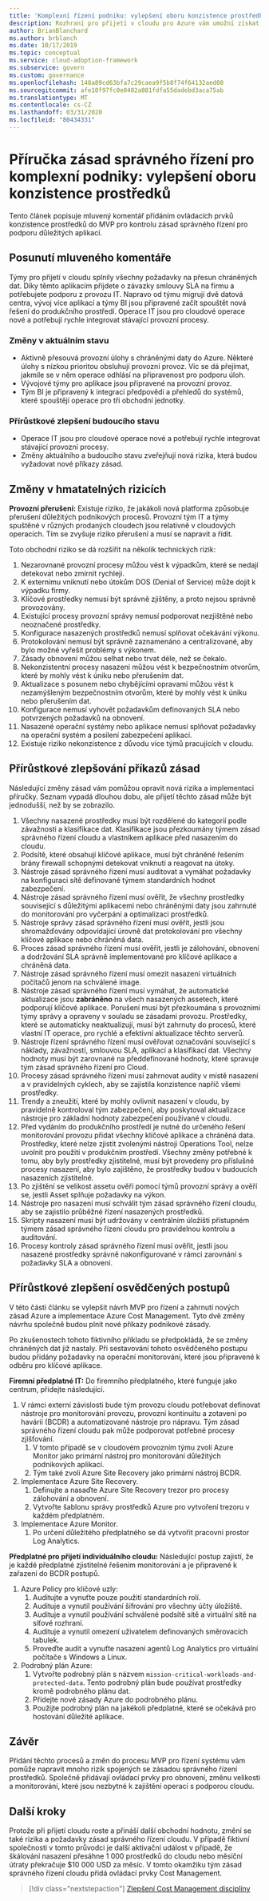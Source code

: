 ```yaml
---
title: 'Komplexní řízení podniku: vylepšení oboru konzistence prostředků'
description: Rozhraní pro přijetí v cloudu pro Azure vám umožní získat informace o kontrolách obnovení, velikosti a monitorování za účelem zlepšení standardních hodnot zásad správného řízení a nápravy rizik.
author: BrianBlanchard
ms.author: brblanch
ms.date: 10/17/2019
ms.topic: conceptual
ms.service: cloud-adoption-framework
ms.subservice: govern
ms.custom: governance
ms.openlocfilehash: 148a89cd63bfa7c29caea9f5b8f74f64132aed08
ms.sourcegitcommit: afe10f97fc0e0402a881fdfa55dadebd3aca75ab
ms.translationtype: MT
ms.contentlocale: cs-CZ
ms.lasthandoff: 03/31/2020
ms.locfileid: "80434331"
---
```

# <a name="governance-guide-for-complex-enterprises-improve-the-resource-consistency-discipline"></a>Příručka zásad správného řízení pro komplexní podniky: vylepšení oboru konzistence prostředků

Tento článek popisuje mluvený komentář přidáním ovládacích prvků konzistence prostředků do MVP pro kontrolu zásad správného řízení pro podporu důležitých aplikací.

## <a name="advancing-the-narrative"></a>Posunutí mluveného komentáře

Týmy pro přijetí v cloudu splnily všechny požadavky na přesun chráněných dat. Díky těmto aplikacím přijdete o závazky smlouvy SLA na firmu a potřebujete podporu z provozu IT. Napravo od týmu migrují dvě datová centra, vývoj více aplikací a týmy BI jsou připravené začít spouštět nová řešení do produkčního prostředí. Operace IT jsou pro cloudové operace nové a potřebují rychle integrovat stávající provozní procesy.

### <a name="changes-in-the-current-state"></a>Změny v aktuálním stavu

- Aktivně přesouvá provozní úlohy s chráněnými daty do Azure. Některé úlohy s nízkou prioritou obsluhují provozní provoz. Víc se dá přejímat, jakmile se v něm operace odhlásí na připravenost pro podporu úloh.
- Vývojové týmy pro aplikace jsou připravené na provozní provoz.
- Tým BI je připravený k integraci předpovědi a přehledů do systémů, které spouštějí operace pro tři obchodní jednotky.

### <a name="incrementally-improve-the-future-state"></a>Přírůstkové zlepšení budoucího stavu

- Operace IT jsou pro cloudové operace nové a potřebují rychle integrovat stávající provozní procesy.
- Změny aktuálního a budoucího stavu zveřejňují nová rizika, která budou vyžadovat nové příkazy zásad.

## <a name="changes-in-tangible-risks"></a>Změny v hmatatelných rizicích

**Provozní přerušení:** Existuje riziko, že jakákoli nová platforma způsobuje přerušení důležitých podnikových procesů. Provozní tým IT a týmy spuštěné v různých prodaných cloudech jsou relativně v cloudových operacích. Tím se zvyšuje riziko přerušení a musí se napravit a řídit.

Toto obchodní riziko se dá rozšířit na několik technických rizik:

1. Nezarovnané provozní procesy můžou vést k výpadkům, které se nedají detekovat nebo zmírnit rychleji.
2. K externímu vniknutí nebo útokům DOS (Denial of Service) může dojít k výpadku firmy.
3. Klíčové prostředky nemusí být správně zjištěny, a proto nejsou správně provozovány.
4. Existující procesy provozní správy nemusí podporovat nezjištěné nebo neoznačené prostředky.
5. Konfigurace nasazených prostředků nemusí splňovat očekávání výkonu.
6. Protokolování nemusí být správně zaznamenáno a centralizované, aby bylo možné vyřešit problémy s výkonem.
7. Zásady obnovení můžou selhat nebo trvat déle, než se čekalo.
8. Nekonzistentní procesy nasazení můžou vést k bezpečnostním otvorům, které by mohly vést k úniku nebo přerušením dat.
9. Aktualizace s posunem nebo chybějícími opravami můžou vést k nezamýšleným bezpečnostním otvorům, které by mohly vést k úniku nebo přerušením dat.
10. Konfigurace nemusí vyhovět požadavkům definovaných SLA nebo potvrzených požadavků na obnovení.
11. Nasazené operační systémy nebo aplikace nemusí splňovat požadavky na operační systém a posílení zabezpečení aplikací.
12. Existuje riziko nekonzistence z důvodu více týmů pracujících v cloudu.

## <a name="incremental-improvement-of-the-policy-statements"></a>Přírůstkové zlepšování příkazů zásad

Následující změny zásad vám pomůžou opravit nová rizika a implementaci příručky. Seznam vypadá dlouhou dobu, ale přijetí těchto zásad může být jednodušší, než by se zobrazilo.

1. Všechny nasazené prostředky musí být rozdělené do kategorií podle závažnosti a klasifikace dat. Klasifikace jsou přezkoumány týmem zásad správného řízení cloudu a vlastníkem aplikace před nasazením do cloudu.
2. Podsítě, které obsahují klíčové aplikace, musí být chráněné řešením brány firewall schopnými detekovat vniknutí a reagovat na útoky.
3. Nástroje zásad správného řízení musí auditovat a vymáhat požadavky na konfiguraci sítě definované týmem standardních hodnot zabezpečení.
4. Nástroje zásad správného řízení musí ověřit, že všechny prostředky související s důležitými aplikacemi nebo chráněnými daty jsou zahrnuté do monitorování pro vyčerpání a optimalizaci prostředků.
5. Nástroje správy zásad správného řízení musí ověřit, jestli jsou shromažďovány odpovídající úrovně dat protokolování pro všechny klíčové aplikace nebo chráněná data.
6. Proces zásad správného řízení musí ověřit, jestli je zálohování, obnovení a dodržování SLA správně implementované pro klíčové aplikace a chráněná data.
7. Nástroje zásad správného řízení musí omezit nasazení virtuálních počítačů jenom na schválené image.
8. Nástroje zásad správného řízení musí vymáhat, že automatické aktualizace jsou **zabráněno** na všech nasazených assetech, které podporují klíčové aplikace. Porušení musí být přezkoumána s provozními týmy správy a opraveny v souladu se zásadami provozu. Prostředky, které se automaticky neaktualizují, musí být zahrnuty do procesů, které vlastní IT operace, pro rychlé a efektivní aktualizace těchto serverů.
9. Nástroje řízení správného řízení musí ověřovat označování související s náklady, závažností, smlouvou SLA, aplikací a klasifikací dat. Všechny hodnoty musí být zarovnané na předdefinované hodnoty, které spravuje tým zásad správného řízení pro Cloud.
10. Procesy zásad správného řízení musí zahrnovat audity v místě nasazení a v pravidelných cyklech, aby se zajistila konzistence napříč všemi prostředky.
11. Trendy a zneužití, které by mohly ovlivnit nasazení v cloudu, by pravidelně kontroloval tým zabezpečení, aby poskytoval aktualizace nástroje pro základní hodnoty zabezpečení používané v cloudu.
12. Před vydáním do produkčního prostředí je nutné do určeného řešení monitorování provozu přidat všechny klíčové aplikace a chráněná data. Prostředky, které nelze zjistit zvolenými nástroji Operations Tool, nelze uvolnit pro použití v produkčním prostředí. Všechny změny potřebné k tomu, aby byly prostředky zjistitelné, musí být provedeny pro příslušné procesy nasazení, aby bylo zajištěno, že prostředky budou v budoucích nasazeních zjistitelné.
13. Po zjištění se velikost assetu ověří pomocí týmů provozní správy a ověří se, jestli Asset splňuje požadavky na výkon.
14. Nástroje pro nasazení musí schválit tým zásad správného řízení cloudu, aby se zajistilo průběžné řízení nasazených prostředků.
15. Skripty nasazení musí být udržovány v centrálním úložišti přístupném týmem zásad správného řízení cloudu pro pravidelnou kontrolu a auditování.
16. Procesy kontroly zásad správného řízení musí ověřit, jestli jsou nasazené prostředky správně nakonfigurované v rámci zarovnání s požadavky SLA a obnovení.

## <a name="incremental-improvement-of-the-best-practices"></a>Přírůstkové zlepšení osvědčených postupů

V této části článku se vylepšit návrh MVP pro řízení a zahrnutí nových zásad Azure a implementace Azure Cost Management. Tyto dvě změny návrhu společně budou plnit nové příkazy podnikové zásady.

Po zkušenostech tohoto fiktivního příkladu se předpokládá, že se změny chráněných dat již nastaly. Při sestavování tohoto osvědčeného postupu budou přidány požadavky na operační monitorování, které jsou připravené k odběru pro klíčové aplikace.

**Firemní předplatné IT:** Do firemního předplatného, které funguje jako centrum, přidejte následující.

1. V rámci externí závislosti bude tým provozu cloudu potřebovat definovat nástroje pro monitorování provozu, provozní kontinuitu a zotavení po havárii (BCDR) a automatizované nástroje pro nápravu. Tým zásad správného řízení cloudu pak může podporovat potřebné procesy zjišťování.
    1. V tomto případě se v cloudovém provozním týmu zvolí Azure Monitor jako primární nástroj pro monitorování důležitých podnikových aplikací.
    2. Tým také zvolí Azure Site Recovery jako primární nástroj BCDR.
2. Implementace Azure Site Recovery.
    1. Definujte a nasaďte Azure Site Recovery trezor pro procesy zálohování a obnovení.
    2. Vytvořte šablonu správy prostředků Azure pro vytvoření trezoru v každém předplatném.
3. Implementace Azure Monitor.
    1. Po určení důležitého předplatného se dá vytvořit pracovní prostor Log Analytics.

**Předplatné pro přijetí individuálního cloudu:** Následující postup zajistí, že je každé předplatné zjistitelné řešením monitorování a je připravené k zařazení do BCDR postupů.

1. Azure Policy pro klíčové uzly:
    1. Auditujte a vynuťte pouze použití standardních rolí.
    2. Audituje a vynutil používání šifrování pro všechny účty úložiště.
    3. Audituje a vynutil používání schválené podsítě sítě a virtuální sítě na síťové rozhraní.
    4. Audituje a vynutil omezení uživatelem definovaných směrovacích tabulek.
    5. Proveďte audit a vynuťte nasazení agentů Log Analytics pro virtuální počítače s Windows a Linux.
2. Podrobný plán Azure:
    1. Vytvořte podrobný plán s názvem `mission-critical-workloads-and-protected-data`. Tento podrobný plán bude používat prostředky kromě podrobného plánu dat.
    2. Přidejte nové zásady Azure do podrobného plánu.
    3. Použijte podrobný plán na jakékoli předplatné, které se očekává pro hostování důležité aplikace.

## <a name="conclusion"></a>Závěr

Přidání těchto procesů a změn do procesu MVP pro řízení systému vám pomůže napravit mnoho rizik spojených se zásadou správného řízení prostředků. Společně přidávají ovládací prvky pro obnovení, změnu velikosti a monitorování, které jsou nezbytné k zajištění operací s podporou cloudu.

## <a name="next-steps"></a>Další kroky

Protože při přijetí cloudu roste a přináší další obchodní hodnotu, změní se také rizika a požadavky zásad správného řízení cloudu. V případě fiktivní společnosti v tomto průvodci je další aktivační událost v případě, že škálování nasazení přesáhne 1 000 prostředků do cloudu nebo měsíční útraty překračuje $10 000 USD za měsíc. V tomto okamžiku tým zásad správného řízení cloudu přidá ovládací prvky Cost Management.

> [!div class="nextstepaction"]
> [Zlepšení Cost Management disciplíny](./cost-management-improvement.md)
